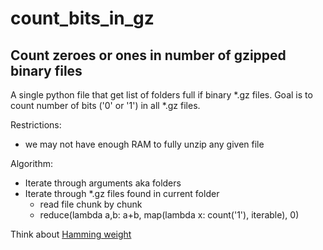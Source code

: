 
# count_bits_in_gz

## Count zeroes or ones in number of  gzipped binary files

A single python file that get list of folders full if binary *.gz files.
Goal is to count number of bits ('0' or '1') in all *.gz files.

Restrictions:

* we may not have enough RAM to fully unzip any given file

Algorithm:

* Iterate through arguments aka folders
* Iterate through *.gz files found in current folder
  * read file chunk by chunk
  * reduce(lambda a,b: a+b, map(lambda x: count('1'), iterable), 0)

Think about [Hamming weight](https://en.wikipedia.org/wiki/Hamming_weight)